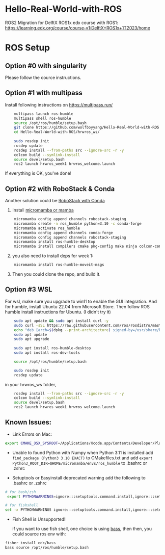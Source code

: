 # Hello-Real-World-with-ROS
ROS2 Migration for DelftX ROS1x edx course with ROS1: https://learning.edx.org/course/course-v1:DelftX+ROS1x+1T2023/home

# ROS Setup
## Option #0 with singularity
Please follow the cource instructions.

## Option #1 with multipass
Install following instructions on https://multipass.run/
```sh
    multipass launch ros-humble
    multipass shell ros-humble
    source /opt/ros/humble/setup.bash
    git clone https://github.com/wolfboyyang/Hello-Real-World-with-ROS.git -b ros2
    cd Hello-Real-World-with-ROS/hrwros_ws/
    
    sudo rosdep init
    rosdep update
    rosdep install --from-paths src --ignore-src -r -y
    colcon build --symlink-install
    source devel/setup.bash
    ros2 launch hrwros_week1 hrwros_welcome.launch
```

If everything is OK, you've done!
## Option #2 with RoboStack & Conda
Another solution could be [RoboStack with Conda](https://robostack.github.io/GettingStarted.html)

1. Install [micromamba or mamba](https://mamba.readthedocs.io/en/latest/installation.html)

```sh
    micromamba config append channels robostack-staging
    micromamba create -n ros_humble python=3.10 -c conda-forge
    micromamba activate ros_humble
    micromamba config append channels conda-forge
    micromamba config append channels robostack-staging
    micromamba install ros-humble-desktop
    micromamba install compilers cmake pkg-config make ninja colcon-common-extensions
```

2. you also need to install deps for week 1:

```sh
    micromamba install ros-humble-moveit-msgs
```

3. Then you could clone the repo, and build it.

## Option #3 WSL
For wsl, make sure you upgrade to win11 to enable the GUI integration. And for humble, install Ubuntu 22.04 from Microsoft Store. Then follow ROS humble install instructions for Ubuntu. (I didn't try it)

```sh
    sudo apt update && sudo apt install curl -y
    sudo curl -sSL https://raw.githubusercontent.com/ros/rosdistro/master/ros.key -o /usr/share/keyrings/ros-archive-keyring.gpg
    echo "deb [arch=$(dpkg --print-architecture) signed-by=/usr/share/keyrings/ros-archive-keyring.gpg] http://packages.ros.org/ros2/ubuntu $(. /etc/os-release && echo $UBUNTU_CODENAME) main" | sudo tee /etc/apt/sources.list.d/ros2.list > /dev/null
    sudo apt update
    sudo apt upgrade
    
    sudo apt install ros-humble-desktop
    sudo apt install ros-dev-tools

    source /opt/ros/humble/setup.bash

    sudo rosdep init
    rosdep update
```

in your hrwros_ws folder,
```sh
    rosdep install --from-paths src --ignore-src -r -y
    colcon build --symlink-install
    source devel/setup.bash
    ros2 launch hrwros_week1 hrwros_welcome.launch
```


## Known Issues:
- Link Errors on Mac:
```sh
export CMAKE_OSX_SYSROOT=/Applications/Xcode.app/Contents/Developer/Platforms/MacOSX.platform/Developer/SDKs/MacOSX.sdk
```

- Unable to found Python with Numpy when Python 3.11 is installed
    add `find_package (Python3 3.10 EXACT)` to CMakefiles.txt
    and add `export Python3_ROOT_DIR=$HOME/micromamba/envs/ros_humble` to .bashrc or .zshrc

- Setuptools or Easyinstall deprecated warning
    add the following to .bashrc or .zshrc
```sh
# for bash/zsh
 export PYTHONWARNINGS=ignore:::setuptools.command.install,ignore:::setuptools.command.easy_install,ignore:::pkg_resources
```

```sh
# for fishshell
set -x PYTHONWARNINGS ignore:::setuptools.command.install,ignore:::setuptools.command.easy_install,ignore:::pkg_resources
```
- Fish Shell is Unsupported!

    if you want to use fish shell, one choice is using [bass](https://github.com/edc/bass), then then, you could source ros env with:

```sh
fisher install edc/bass
bass source /opt/ros/humble/setup.bash
```